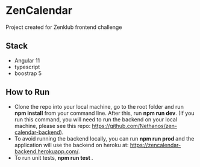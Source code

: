 # ZenCalendar

Project created for Zenklub frontend challenge

## Stack

- Angular 11
- typescript
- boostrap 5

## How to Run

- Clone the repo into your local machine, go to the root folder and run <strong>npm install</strong> from your command line. After this, run <strong>npm run dev</strong>. (If you run this command, you will need to run the backend on your local machine, please see this repo: https://github.com/Nethanos/zen-calendar-backend).
- To avoid running the backend locally, you can run <strong> npm run prod </strong> and the application will use the backend on heroku at: https://zencalendar-backend.herokuapp.com/.
- To run unit tests, <strong> npm run test </strong>.
